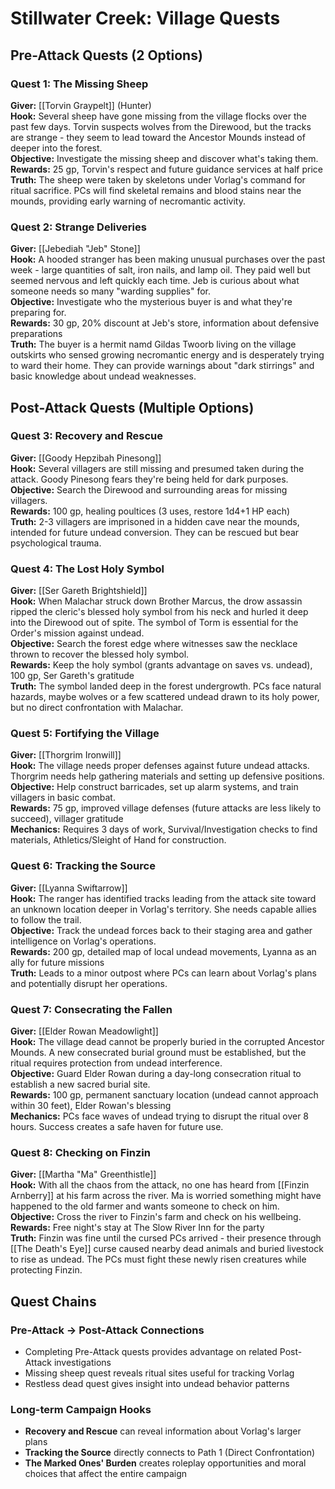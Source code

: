 # Stillwater Creek: Village Quests

## Pre-Attack Quests (2 Options)

### Quest 1: The Missing Sheep
**Giver:** [[Torvin Graypelt]] (Hunter)  
**Hook:** Several sheep have gone missing from the village flocks over the past few days. Torvin suspects wolves from the Direwood, but the tracks are strange - they seem to lead toward the Ancestor Mounds instead of deeper into the forest.  
**Objective:** Investigate the missing sheep and discover what's taking them.  
**Rewards:** 25 gp, Torvin's respect and future guidance services at half price  
**Truth:** The sheep were taken by skeletons under Vorlag's command for ritual sacrifice. PCs will find skeletal remains and blood stains near the mounds, providing early warning of necromantic activity.

### Quest 2: Strange Deliveries
**Giver:** [[Jebediah "Jeb" Stone]]  
**Hook:** A hooded stranger has been making unusual purchases over the past week - large quantities of salt, iron nails, and lamp oil. They paid well but seemed nervous and left quickly each time. Jeb is curious about what someone needs so many "warding supplies" for.  
**Objective:** Investigate who the mysterious buyer is and what they're preparing for.  
**Rewards:** 30 gp, 20% discount at Jeb's store, information about defensive preparations  
**Truth:** The buyer is a hermit namd Gildas Twoorb living on the village outskirts who sensed growing necromantic energy and is desperately trying to ward their home. They can provide warnings about "dark stirrings" and basic knowledge about undead weaknesses.

## Post-Attack Quests (Multiple Options)

### Quest 3: Recovery and Rescue
**Giver:** [[Goody Hepzibah Pinesong]]  
**Hook:** Several villagers are still missing and presumed taken during the attack. Goody Pinesong fears they're being held for dark purposes.  
**Objective:** Search the Direwood and surrounding areas for missing villagers.  
**Rewards:** 100 gp, healing poultices (3 uses, restore 1d4+1 HP each)  
**Truth:** 2-3 villagers are imprisoned in a hidden cave near the mounds, intended for future undead conversion. They can be rescued but bear psychological trauma.

### Quest 4: The Lost Holy Symbol
**Giver:** [[Ser Gareth Brightshield]]  
**Hook:** When Malachar struck down Brother Marcus, the drow assassin ripped the cleric's blessed holy symbol from his neck and hurled it deep into the Direwood out of spite. The symbol of Torm is essential for the Order's mission against undead.  
**Objective:** Search the forest edge where witnesses saw the necklace thrown to recover the blessed holy symbol.  
**Rewards:** Keep the holy symbol (grants advantage on saves vs. undead), 100 gp, Ser Gareth's gratitude  
**Truth:** The symbol landed deep in the forest undergrowth. PCs face natural hazards, maybe wolves or a few scattered undead drawn to its holy power, but no direct confrontation with Malachar.

### Quest 5: Fortifying the Village
**Giver:** [[Thorgrim Ironwill]]  
**Hook:** The village needs proper defenses against future undead attacks. Thorgrim needs help gathering materials and setting up defensive positions.  
**Objective:** Help construct barricades, set up alarm systems, and train villagers in basic combat.  
**Rewards:** 75 gp, improved village defenses (future attacks are less likely to succeed), villager gratitude  
**Mechanics:** Requires 3 days of work, Survival/Investigation checks to find materials, Athletics/Sleight of Hand for construction.

### Quest 6: Tracking the Source
**Giver:** [[Lyanna Swiftarrow]]  
**Hook:** The ranger has identified tracks leading from the attack site toward an unknown location deeper in Vorlag's territory. She needs capable allies to follow the trail.  
**Objective:** Track the undead forces back to their staging area and gather intelligence on Vorlag's operations.  
**Rewards:** 200 gp, detailed map of local undead movements, Lyanna as an ally for future missions  
**Truth:** Leads to a minor outpost where PCs can learn about Vorlag's plans and potentially disrupt her operations.

### Quest 7: Consecrating the Fallen
**Giver:** [[Elder Rowan Meadowlight]]  
**Hook:** The village dead cannot be properly buried in the corrupted Ancestor Mounds. A new consecrated burial ground must be established, but the ritual requires protection from undead interference.  
**Objective:** Guard Elder Rowan during a day-long consecration ritual to establish a new sacred burial site.  
**Rewards:** 100 gp, permanent sanctuary location (undead cannot approach within 30 feet), Elder Rowan's blessing  
**Mechanics:** PCs face waves of undead trying to disrupt the ritual over 8 hours. Success creates a safe haven for future use.

### Quest 8: Checking on Finzin
**Giver:** [[Martha "Ma" Greenthistle]]  
**Hook:** With all the chaos from the attack, no one has heard from [[Finzin Arnberry]] at his farm across the river. Ma is worried something might have happened to the old farmer and wants someone to check on him.  
**Objective:** Cross the river to Finzin's farm and check on his wellbeing.  
**Rewards:** Free night's stay at The Slow River Inn for the party  
**Truth:** Finzin was fine until the cursed PCs arrived - their presence through [[The Death's Eye]] curse caused nearby dead animals and buried livestock to rise as undead. The PCs must fight these newly risen creatures while protecting Finzin.

## Quest Chains

### Pre-Attack → Post-Attack Connections
- Completing Pre-Attack quests provides advantage on related Post-Attack investigations
- Missing sheep quest reveals ritual sites useful for tracking Vorlag
- Restless dead quest gives insight into undead behavior patterns

### Long-term Campaign Hooks
- **Recovery and Rescue** can reveal information about Vorlag's larger plans
- **Tracking the Source** directly connects to Path 1 (Direct Confrontation)
- **The Marked Ones' Burden** creates roleplay opportunities and moral choices that affect the entire campaign